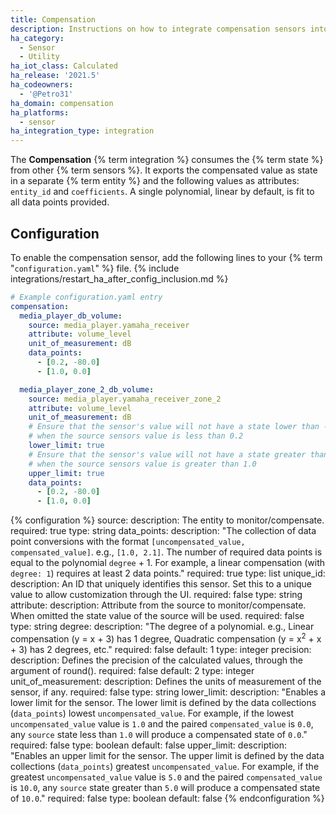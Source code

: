 ```yaml
---
title: Compensation
description: Instructions on how to integrate compensation sensors into Home Assistant.
ha_category:
  - Sensor
  - Utility
ha_iot_class: Calculated
ha_release: '2021.5'
ha_codeowners:
  - '@Petro31'
ha_domain: compensation
ha_platforms:
  - sensor
ha_integration_type: integration
---
```


The **Compensation** {% term integration %} consumes the {% term state %} from other {% term sensors %}. It exports the compensated value as state in a separate {% term entity %} and the following values as attributes: `entity_id` and `coefficients`. A single polynomial, linear by default, is fit to all data points provided.

## Configuration

To enable the compensation sensor, add the following lines to your {% term "`configuration.yaml`" %} file.
{% include integrations/restart_ha_after_config_inclusion.md %}

```yaml
# Example configuration.yaml entry
compensation:
  media_player_db_volume:
    source: media_player.yamaha_receiver
    attribute: volume_level
    unit_of_measurement: dB
    data_points:
      - [0.2, -80.0]
      - [1.0, 0.0]

  media_player_zone_2_db_volume:
    source: media_player.yamaha_receiver_zone_2
    attribute: volume_level
    unit_of_measurement: dB
    # Ensure that the sensor's value will not have a state lower than -80.0
    # when the source sensors value is less than 0.2
    lower_limit: true
    # Ensure that the sensor's value will not have a state greater than 0.0
    # when the source sensors value is greater than 1.0
    upper_limit: true
    data_points:
      - [0.2, -80.0]
      - [1.0, 0.0]
```

{% configuration %}
source:
  description: The entity to monitor/compensate.
  required: true
  type: string
data_points:
  description: "The collection of data point conversions with the format `[uncompensated_value, compensated_value]`.  e.g., `[1.0, 2.1]`. The number of required data points is equal to the polynomial `degree` + 1. For example, a linear compensation (with `degree: 1`) requires at least 2 data points."
  required: true
  type: list
unique_id:
  description: An ID that uniquely identifies this sensor. Set this to a unique value to allow customization through the UI.
  required: false
  type: string
attribute:
  description: Attribute from the source to monitor/compensate. When omitted the state value of the source will be used.
  required: false
  type: string
degree:
  description: "The degree of a polynomial. e.g., Linear compensation (y = x + 3) has 1 degree, Quadratic compensation (y = x<sup>2</sup> + x + 3) has 2 degrees, etc."
  required: false
  default: 1
  type: integer
precision:
  description: Defines the precision of the calculated values, through the argument of round().
  required: false
  default: 2
  type: integer
unit_of_measurement:
  description: Defines the units of measurement of the sensor, if any.
  required: false
  type: string
lower_limit:
  description: "Enables a lower limit for the sensor. The lower limit is defined by the data collections (`data_points`) lowest `uncompensated_value`. For example, if the lowest `uncompensated_value` value is `1.0` and the paired `compensated_value` is `0.0`, any `source` state less than `1.0` will produce a compensated state of `0.0`."
  required: false
  type: boolean
  default: false
upper_limit:
  description: "Enables an upper limit for the sensor. The upper limit is defined by the data collections (`data_points`) greatest `uncompensated_value`. For example, if the greatest `uncompensated_value` value is `5.0` and the paired `compensated_value` is `10.0`, any `source` state greater than `5.0` will produce a compensated state of `10.0`."
  required: false
  type: boolean
  default: false
{% endconfiguration %}

